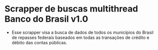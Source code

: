 # Scrapper de buscas multithread Banco do Brasil v1.0
- Esse scrapper visa a busca de dados de todos os municípios do Brasil de repasses federais baseados em todas as transações de crédito e débito das contas públicas.
